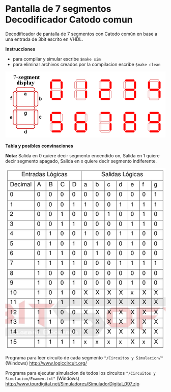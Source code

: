 # Pantalla de 7 segmentos Decodificador Catodo comun
Decodificador de pantalla de 7  segmentos con Catodo común en base a una entrada de 3bit escrito en VHDL.

**Instrucciones**

- para compilar y simular escribe `$make sim`
- para eliminar archivos creados por la compilacion escribe `$make clean`

![GitHub Logo](/imagenes/pantalla.png)

**Tabla y posibles convinaciones**

**Nota:** Salida en 0 quiere decir segmento encendido on, Salida en 1 quiere decir segmento apagado, Salida en x quiere decir segmento indiferente.


![GitHub Logo](/imagenes/tabla1.png)


Programa para leer circuito de cada segmento `"/Circuitos y Simulacion/"` (Windows)
http://www.logiccircuit.org/

Programa para ejecutar simulacion de todos los circuitos `"/Circuitos y Simulacion/Examen.txt"` (Windows)
http://www.tourdigital.net/Simuladores/SimuladorDigital_097.zip
